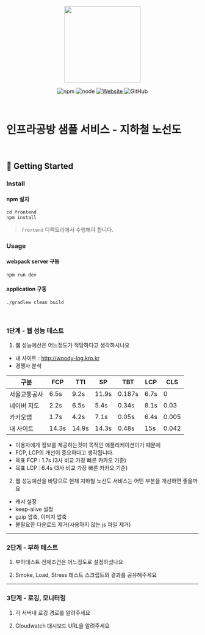 <p align="center">
    <img width="200px;" src="https://raw.githubusercontent.com/woowacourse/atdd-subway-admin-frontend/master/images/main_logo.png"/>
</p>
<p align="center">
  <img alt="npm" src="https://img.shields.io/badge/npm-%3E%3D%205.5.0-blue">
  <img alt="node" src="https://img.shields.io/badge/node-%3E%3D%209.3.0-blue">
  <a href="https://edu.nextstep.camp/c/R89PYi5H" alt="nextstep atdd">
    <img alt="Website" src="https://img.shields.io/website?url=https%3A%2F%2Fedu.nextstep.camp%2Fc%2FR89PYi5H">
  </a>
  <img alt="GitHub" src="https://img.shields.io/github/license/next-step/atdd-subway-service">
</p>

<br>

# 인프라공방 샘플 서비스 - 지하철 노선도

<br>

## 🚀 Getting Started

### Install
#### npm 설치
```
cd frontend
npm install
```
> `frontend` 디렉토리에서 수행해야 합니다.

### Usage
#### webpack server 구동
```
npm run dev
```
#### application 구동
```
./gradlew clean build
```
<br>


### 1단계 - 웹 성능 테스트
1. 웹 성능예산은 어느정도가 적당하다고 생각하시나요

- 내 사이트 : http://woody-log.kro.kr
- 경쟁사 분석

| 구분       | FCP   | TTI   | SP    | TBT    | LCP  | CLS   |
|----------|-------|-------|-------|--------|------|-------|
| 서울교통공사   | 6.5s  | 9.2s  | 11.9s | 0.187s | 6.7s | 0     |
| 네이버 지도   | 2.2s  | 6.5s  | 5.4s  | 0.34s  | 8.1s | 0.03  |
| 카카오맵     | 1.7s  | 4.2s  | 7.1s  | 0.05s  | 6.4s | 0.005 |
| 내 사이트    | 14.3s | 14.9s | 14.3s | 0.48s  | 15s  | 0.042 |


- 이용자에게 정보를 제공하는것이 목적인 애플리케이션이기 때문에
- FCP, LCP의 개선이 중요하다고 생각됩니다.
- 목표 FCP : 1.7s (3사 비교 가장 빠른 카카오 기준) 
- 목표 LCP : 6.4s (3사 비교 가장 빠른 카카오 기준)

2. 웹 성능예산을 바탕으로 현재 지하철 노선도 서비스는 어떤 부분을 개선하면 좋을까요
  - 캐시 설정
  - keep-alive 설정
  - gzip 압축, 이미지 압축
  - 불필요한 다운로드 제거(사용하지 않는 js 파일 제거)


---

### 2단계 - 부하 테스트 
1. 부하테스트 전제조건은 어느정도로 설정하셨나요

2. Smoke, Load, Stress 테스트 스크립트와 결과를 공유해주세요

---

### 3단계 - 로깅, 모니터링
1. 각 서버내 로깅 경로를 알려주세요

2. Cloudwatch 대시보드 URL을 알려주세요
